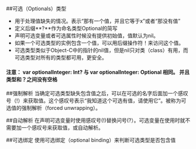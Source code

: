 ##可选（Optionals）类型
* 用于处理值缺失的情况。表示“那有一个值，并且它等于x”或者“那没有值”
* 定义后缀**?**作为命名类型Optional的简写
* 声明可选变量或者可选属性时候没有提供初始值，值默认为nil。
* 如果一个可选类型的实例包含一个值，可以用后缀操作符！来访问这个值。
* 可选类型类似于Object-C中的指针的nil值，但是nil只对类（class）有用，而可选类型对所有的类型都可用，更安全。

#### 注意： var optionalInteger: Int? 与   var optionalInteger: Optional<Int> 相同。 并且类型和？之间没有空格

##强制解析
当确定可选类型缺失包含值之后，可以在可选的名字后面加一个感叹号（!）来获取值。这个感叹号表示“我知道这个可选有值，请使用它”。被称为可选值的强制解析（forced unwrapping）。

##自动解析
在声明可选变量时使用感叹号(!)替换问号(?）。可选变量在使用时就不需要加一个感叹号来获取值，或自动解析。

##可选绑定
使用可选绑定（optional binding）来判断可选类型是否包含值

